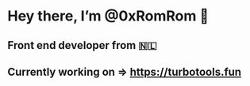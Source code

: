 # Hey there, I’m @0xRomRom 👋
## Front end developer from 🇳🇱
## Currently working on => https://turbotools.fun

<!---
0xRomRom/0xRomRom is a ✨ special ✨ repository because its `README.md` (this file) appears on your GitHub profile.
You can click the Preview link to take a look at your changes.
--->

